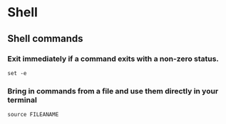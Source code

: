 # Shell

## Shell commands
 
### Exit immediately if a command exits with a non-zero status.
```shell
set -e
```

### Bring in commands from a file and use them directly in your terminal
```shell
source FILEANAME
```
